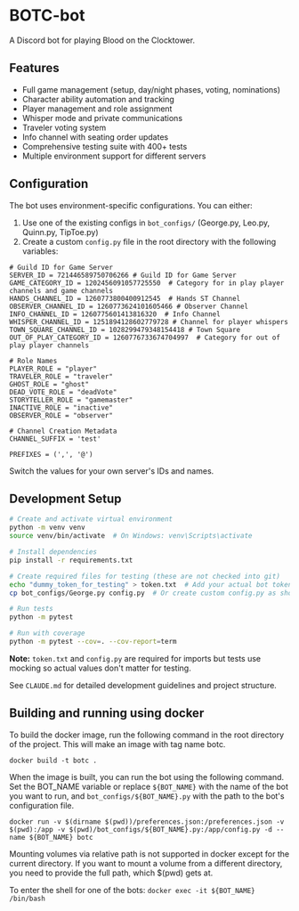 # BOTC-bot

A Discord bot for playing Blood on the Clocktower.

## Features

- Full game management (setup, day/night phases, voting, nominations)
- Character ability automation and tracking
- Player management and role assignment
- Whisper mode and private communications
- Traveler voting system
- Info channel with seating order updates
- Comprehensive testing suite with 400+ tests
- Multiple environment support for different servers

## Configuration

The bot uses environment-specific configurations. You can either:

1. Use one of the existing configs in `bot_configs/` (George.py, Leo.py, Quinn.py, TipToe.py)
2. Create a custom `config.py` file in the root directory with the following variables:
```
# Guild ID for Game Server
SERVER_ID = 721446589750706266 # Guild ID for Game Server
GAME_CATEGORY_ID = 1202456091057725550  # Category for in play player channels and game channels
HANDS_CHANNEL_ID = 1260773800400912545  # Hands ST Channel
OBSERVER_CHANNEL_ID = 1260773624101605466 # Observer Channel
INFO_CHANNEL_ID = 1260775601413816320  # Info Channel
WHISPER_CHANNEL_ID = 1251894128602779728 # Channel for player whispers
TOWN_SQUARE_CHANNEL_ID = 1028299479348154418 # Town Square
OUT_OF_PLAY_CATEGORY_ID = 1260776733674704997  # Category for out of play player channels

# Role Names
PLAYER_ROLE = "player"
TRAVELER_ROLE = "traveler"
GHOST_ROLE = "ghost"
DEAD_VOTE_ROLE = "deadVote"
STORYTELLER_ROLE = "gamemaster"
INACTIVE_ROLE = "inactive"
OBSERVER_ROLE = "observer"

# Channel Creation Metadata
CHANNEL_SUFFIX = 'test'

PREFIXES = (',', '@')
```
Switch the values for your own server's IDs and names.

## Development Setup

```bash
# Create and activate virtual environment
python -m venv venv
source venv/bin/activate  # On Windows: venv\Scripts\activate

# Install dependencies
pip install -r requirements.txt

# Create required files for testing (these are not checked into git)
echo "dummy_token_for_testing" > token.txt  # Add your actual bot token for production
cp bot_configs/George.py config.py  # Or create custom config.py as shown above

# Run tests
python -m pytest

# Run with coverage
python -m pytest --cov=. --cov-report=term
```

**Note:** `token.txt` and `config.py` are required for imports but tests use mocking so actual values don't matter for
testing.

See `CLAUDE.md` for detailed development guidelines and project structure.

## Building and running using docker
To build the docker image, run the following command in the root directory of the project. This will make an image with tag name botc.

```docker build -t botc .```

When the image is built, you can run the bot using the following command.
Set the BOT_NAME variable or replace `${BOT_NAME}` with the name of the bot you want to run, and `bot_configs/${BOT_NAME}.py` with the path to the bot's configuration file.

```docker run -v $(dirname $(pwd))/preferences.json:/preferences.json -v $(pwd):/app -v $(pwd)/bot_configs/${BOT_NAME}.py:/app/config.py -d --name ${BOT_NAME} botc```

Mounting volumes via relative path is not supported in docker except for the current directory. If you want to mount a volume from a different directory, you need to provide the full path, which $(pwd) gets at.


To enter the shell for one of the bots:
```docker exec -it ${BOT_NAME} /bin/bash```